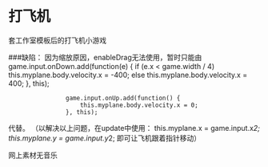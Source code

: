 # 打飞机
套工作室模板后的打飞机小游戏

###缺陷：
因为缩放原因，enableDrag无法使用，暂时只能由 
					game.input.onDown.add(function(e) {
                        if (e.x < game.width / 4)
                            this.myplane.body.velocity.x = -400;
                        else
                            this.myplane.body.velocity.x = 400;
                    }, this);

                    game.input.onUp.add(function() {
                        this.myplane.body.velocity.x = 0;
                    }, this);
代替。
（以解决以上问题，在update中使用：
this.myplane.x = game.input.x*2;
this.myplane.y = game.input.y*2;
即可让飞机跟着指针移动）

网上素材无音乐